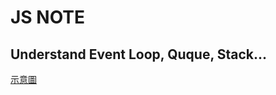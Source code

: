 # JS NOTE

## Understand Event Loop, Quque, Stack...

[示意圖](https://drive.google.com/file/d/1wibREktir2BUV2Wuq6mew09ahIerLDeX/view?usp=sharing)

